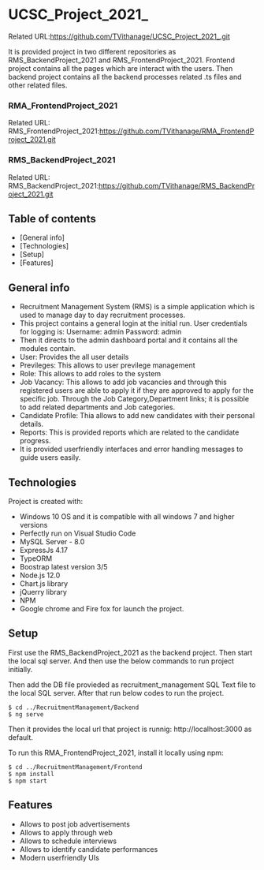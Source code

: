 # UCSC_Project_2021_
Related URL:https://github.com/TVithanage/UCSC_Project_2021_.git

It is provided project in two different repositories as RMS_BackendProject_2021 and RMS_FrontendProject_2021. Frontend project contains all the pages which are interact with the users. Then backend project contains all the backend processes related .ts files and other related files.

### RMA_FrontendProject_2021
Related URL:
RMS_FrontendProject_2021:https://github.com/TVithanage/RMA_FrontendProject_2021.git
### RMS_BackendProject_2021
Related URL:
RMS_BackendProject_2021:https://github.com/TVithanage/RMS_BackendProject_2021.git


## Table of contents
* [General info]
* [Technologies]
* [Setup]
* [Features]

## General info
* Recruitment Management System (RMS) is a simple application which is used to manage day to day recruitment processes. 
* This project contains a general login at the initial run. User credentials for logging is:
Username: admin
Password: admin
* Then it directs to the admin dashboard portal and it contains all the modules contain.
* User: Provides the all user details
* Previleges: This allows to user previlege management
* Role: This allows to add roles to the system
* Job Vacancy: This allows to add job vacancies and through this registered users are able to apply it if they are approved to apply for the specific job. Through the Job Category,Department links; it is possible to add related departments and Job categories.
* Candidate Profile: Thia allows to add new candidates with their personal details.
* Reports: This is provided reports which are related to the candidate progress.
* It is provided userfriendly interfaces and error handling messages to guide users easily.
	
## Technologies
Project is created with:
* Windows 10 OS and it is compatible with all windows 7 and higher versions
* Perfectly run on Visual Studio Code
* MySQL Server - 8.0
* ExpressJs 4.17
* TypeORM
* Boostrap latest version 3/5
* Node.js 12.0
* Chart.js library
* jQuerry library
* NPM 
* Google chrome and Fire fox for launch the project.
	
## Setup
First use the RMS_BackendProject_2021 as the backend project. Then start the local sql server. And then use the below commands to run project initially.

Then add the DB file provieded as recruitment_management SQL Text file to the local SQL server. After that run below codes to run the project.

```
$ cd ../RecruitmentManagement/Backend
$ ng serve
```
Then it provides the local url that project is runnig:
http://localhost:3000 as default. 

To run this RMA_FrontendProject_2021, install it locally using npm:

```
$ cd ../RecruitmentManagement/Frontend
$ npm install
$ npm start
```
## Features
* Allows to post job advertisements
* Allows to apply through web
* Allows to schedule interviews
* Allows to identify candidate performances
* Modern userfriendly UIs
